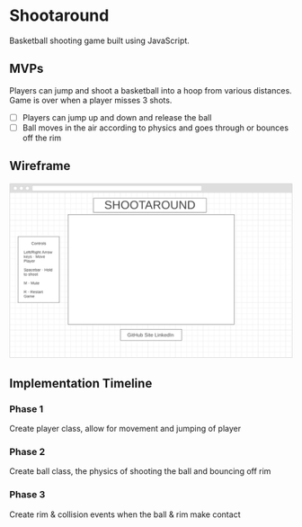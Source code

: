 # Shootaround

Basketball shooting game built using JavaScript.

## MVPs

Players can jump and shoot a basketball into a hoop from various distances. Game is over when a player misses 3 shots.

- [ ] Players can jump up and down and release the ball 
- [ ] Ball moves in the air according to physics and goes through or bounces off the rim

## Wireframe

![Wireframe](wireframe.png)

## Implementation Timeline

### Phase 1
Create player class, allow for movement and jumping of player

### Phase 2
Create ball class, the physics of shooting the ball and bouncing off rim

### Phase 3
Create rim & collision events when the ball & rim make contact